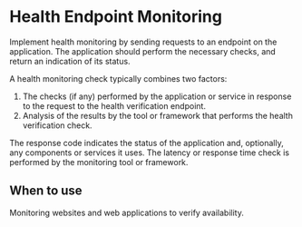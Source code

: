 # Health Endpoint Monitoring

Implement health monitoring by sending requests to an endpoint on the application. The application should perform the necessary checks, and return an indication of its status.

A health monitoring check typically combines two factors:

1. The checks \(if any\) performed by the application or service in response to the request to the health verification endpoint.
2. Analysis of the results by the tool or framework that performs the health verification check.

The response code indicates the status of the application and, optionally, any components or services it uses. The latency or response time check is performed by the monitoring tool or framework.

## When to use

Monitoring websites and web applications to verify availability.

